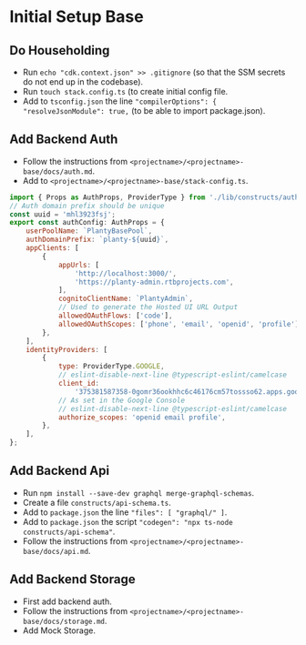 # Initial Setup Base

## Do Householding
- Run `echo "cdk.context.json" >> .gitignore` (so that the SSM secrets do not end up in the codebase).
- Run `touch stack.config.ts` (to create initial config file.
- Add to `tsconfig.json` the line `"compilerOptions": { "resolveJsonModule": true,` (to be able to import package.json).

## Add Backend Auth
- Follow the instructions from `<projectname>/<projectname>-base/docs/auth.md`.
- Add to `<projectname>/<projectname>-base/stack-config.ts`.
```javascript
import { Props as AuthProps, ProviderType } from './lib/constructs/auth';
// Auth domain prefix should be unique
const uuid = 'mhl3923fsj';
export const authConfig: AuthProps = {
    userPoolName: `PlantyBasePool`,
    authDomainPrefix: `planty-${uuid}`,
    appClients: [
        {
            appUrls: [
                'http://localhost:3000/',
                'https://planty-admin.rtbprojects.com',
            ],
            cognitoClientName: `PlantyAdmin`,
            // Used to generate the Hosted UI URL Output
            allowedOAuthFlows: ['code'],
            allowedOAuthScopes: ['phone', 'email', 'openid', 'profile'],
        },
    ],
    identityProviders: [
        {
            type: ProviderType.GOOGLE,
            // eslint-disable-next-line @typescript-eslint/camelcase
            client_id:
                '375381587358-0gomr36ookhhc6c46176cm57tossso62.apps.googleusercontent.com',
            // As set in the Google Console
            // eslint-disable-next-line @typescript-eslint/camelcase
            authorize_scopes: 'openid email profile',
        },
    ],
};
```

## Add Backend Api
- Run `npm install --save-dev graphql merge-graphql-schemas`.
- Create a file `constructs/api-schema.ts`.
- Add to `package.json` the line `"files": [ "graphql/" ]`.
- Add to `package.json` the script `"codegen": "npx ts-node constructs/api-schema"`.
- Follow the instructions from `<projectname>/<projectname>-base/docs/api.md`.

## Add Backend Storage
- First add backend auth.
- Follow the instructions from `<projectname>/<projectname>-base/docs/storage.md`.
- Add Mock Storage.
